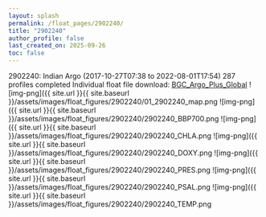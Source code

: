 ```yaml
---
layout: splash
permalink: /float_pages/2902240/
title: "2902240"
author_profile: false
last_created_on: 2025-09-26
toc: false
---
```

 
2902240: Indian Argo (2017-10-27T07:38 to 2022-08-01T17:54)
287 profiles completed
Individual float file download: [BGC_Argo_Plus_Global](https://ftp.soest.hawaii.edu/bgc_argo_plus/Individual_Floats/outliers_removed/2902240_Sprof_processed.nc)
![img-png]({{ site.url }}{{ site.baseurl }}/assets/images/float_figures/2902240/01_2902240_map.png
![img-png]({{ site.url }}{{ site.baseurl }}/assets/images/float_figures/2902240/2902240_BBP700.png
![img-png]({{ site.url }}{{ site.baseurl }}/assets/images/float_figures/2902240/2902240_CHLA.png
![img-png]({{ site.url }}{{ site.baseurl }}/assets/images/float_figures/2902240/2902240_DOXY.png
![img-png]({{ site.url }}{{ site.baseurl }}/assets/images/float_figures/2902240/2902240_PRES.png
![img-png]({{ site.url }}{{ site.baseurl }}/assets/images/float_figures/2902240/2902240_PSAL.png
![img-png]({{ site.url }}{{ site.baseurl }}/assets/images/float_figures/2902240/2902240_TEMP.png
